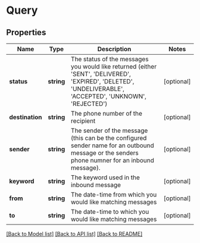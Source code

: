 # Query

## Properties
Name | Type | Description | Notes
------------ | ------------- | ------------- | -------------
**status** | **string** | The status of the messages you would like returned (either &#39;SENT&#39;, &#39;DELIVERED&#39;, &#39;EXPIRED&#39;, &#39;DELETED&#39;, &#39;UNDELIVERABLE&#39;, &#39;ACCEPTED&#39;, &#39;UNKNOWN&#39;, &#39;REJECTED&#39;) | [optional] 
**destination** | **string** | The phone number of the recipient | [optional] 
**sender** | **string** | The sender of the message (this can be the configured sender name for an outbound message or the senders phone numner for an inbound message). | [optional] 
**keyword** | **string** | The keyword used in the inbound message | [optional] 
**from** | **string** | The date-time from which you would like matching messages | [optional] 
**to** | **string** | The date-time to which you would like matching messages | [optional] 

[[Back to Model list]](../README.md#documentation-for-models) [[Back to API list]](../README.md#documentation-for-api-endpoints) [[Back to README]](../README.md)


